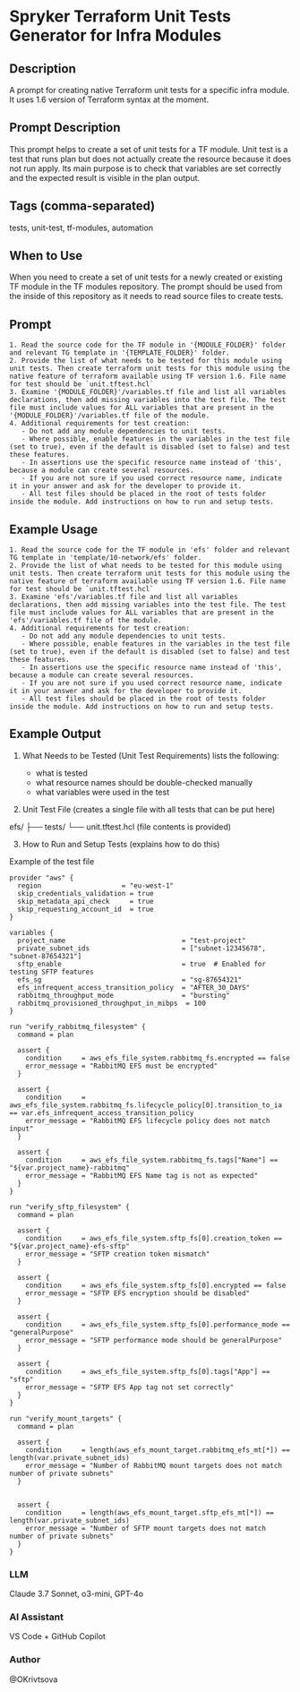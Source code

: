 # Spryker Terraform Unit Tests Generator for Infra Modules

## Description

A prompt for creating native Terraform unit tests for a specific infra module. It uses 1.6 version of Terraform syntax at the moment.

## Prompt Description

This prompt helps to create a set of unit tests for a TF module. Unit test is a test that runs plan but does not actually create the resource because it does not run apply. Its main purpose is to check that variables are set correctly and the expected result is visible in the plan output.

## Tags (comma-separated)
tests, unit-test, tf-modules, automation

## When to Use

When you need to create a set of unit tests for a newly created or existing TF module in the TF modules repository. The prompt should be used from the inside of this repository as it needs to read source files to create tests.

## Prompt

```text
1. Read the source code for the TF module in '{MODULE_FOLDER}' folder and relevant TG template in '{TEMPLATE_FOLDER}' folder. 
2. Provide the list of what needs to be tested for this module using unit tests. Then create terraform unit tests for this module using the native feature of terraform available using TF version 1.6. File name for test should be `unit.tftest.hcl`
3. Examine '{MODULE_FOLDER}'/variables.tf file and list all variables declarations, then add missing variables into the test file. The test file must include values for ALL variables that are present in the '{MODULE_FOLDER}'/variables.tf file of the module. 
4. Additional requirements for test creation:
   - Do not add any module dependencies to unit tests. 
   - Where possible, enable features in the variables in the test file (set to true), even if the default is disabled (set to false) and test these features. 
   - In assertions use the specific resource name instead of 'this', because a module can create several resources. 
   - If you are not sure if you used correct resource name, indicate it in your answer and ask for the developer to provide it. 
   - All test files should be placed in the root of tests folder inside the module. Add instructions on how to run and setup tests.
```

## Example Usage

```text
1. Read the source code for the TF module in 'efs' folder and relevant TG template in 'template/10-network/efs' folder.
2. Provide the list of what needs to be tested for this module using unit tests. Then create terraform unit tests for this module using the native feature of terraform available using TF version 1.6. File name for test should be `unit.tftest.hcl`
3. Examine 'efs'/variables.tf file and list all variables declarations, then add missing variables into the test file. The test file must include values for ALL variables that are present in the 'efs'/variables.tf file of the module.
4. Additional requirements for test creation:
   - Do not add any module dependencies to unit tests. 
   - Where possible, enable features in the variables in the test file (set to true), even if the default is disabled (set to false) and test these features. 
   - In assertions use the specific resource name instead of 'this', because a module can create several resources. 
   - If you are not sure if you used correct resource name, indicate it in your answer and ask for the developer to provide it. 
   - All test files should be placed in the root of tests folder inside the module. Add instructions on how to run and setup tests.
```

## Example Output

1. What Needs to be Tested (Unit Test Requirements)
   lists the following:
      - what is tested
      - what resource names should be double-checked manually
      - what variables were used in the test


2. Unit Test File
(creates a single file with all tests that can be put here)

efs/
├── tests/
   └── unit.tftest.hcl (file contents is provided)

3. How to Run and Setup Tests
 (explains how to do this)

Example of the test file
```
provider "aws" {
  region                    = "eu-west-1"
  skip_credentials_validation = true
  skip_metadata_api_check     = true
  skip_requesting_account_id  = true
}

variables {
  project_name                             = "test-project"
  private_subnet_ids                       = ["subnet-12345678", "subnet-87654321"]
  sftp_enable                              = true  # Enabled for testing SFTP features
  efs_sg                                   = "sg-87654321"
  efs_infrequent_access_transition_policy  = "AFTER_30_DAYS"
  rabbitmq_throughput_mode                 = "bursting"
  rabbitmq_provisioned_throughput_in_mibps  = 100
}

run "verify_rabbitmq_filesystem" {
  command = plan

  assert {
    condition     = aws_efs_file_system.rabbitmq_fs.encrypted == false
    error_message = "RabbitMQ EFS must be encrypted"
  }

  assert {
    condition     = aws_efs_file_system.rabbitmq_fs.lifecycle_policy[0].transition_to_ia == var.efs_infrequent_access_transition_policy
    error_message = "RabbitMQ EFS lifecycle policy does not match input"
  }

  assert {
    condition     = aws_efs_file_system.rabbitmq_fs.tags["Name"] == "${var.project_name}-rabbitmq"
    error_message = "RabbitMQ EFS Name tag is not as expected"
  }
}

run "verify_sftp_filesystem" {
  command = plan

  assert {
    condition     = aws_efs_file_system.sftp_fs[0].creation_token == "${var.project_name}-efs-sftp"
    error_message = "SFTP creation token mismatch"
  }

  assert {
    condition     = aws_efs_file_system.sftp_fs[0].encrypted == false
    error_message = "SFTP EFS encryption should be disabled"
  }

  assert {
    condition     = aws_efs_file_system.sftp_fs[0].performance_mode == "generalPurpose"
    error_message = "SFTP performance mode should be generalPurpose"
  }

  assert {
    condition     = aws_efs_file_system.sftp_fs[0].tags["App"] == "sftp"
    error_message = "SFTP EFS App tag not set correctly"
  }
}

run "verify_mount_targets" {
  command = plan

  assert {
    condition     = length(aws_efs_mount_target.rabbitmq_efs_mt[*]) == length(var.private_subnet_ids)
    error_message = "Number of RabbitMQ mount targets does not match number of private subnets"
  }


  assert {
    condition     = length(aws_efs_mount_target.sftp_efs_mt[*]) == length(var.private_subnet_ids)
    error_message = "Number of SFTP mount targets does not match number of private subnets"
  }
}
```

### LLM
Claude 3.7 Sonnet, o3-mini, GPT-4o

### AI Assistant
VS Code + GitHub Copilot

### Author
@OKrivtsova
